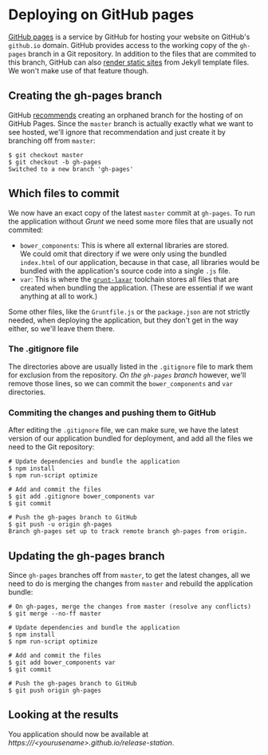 # Deploying on GitHub pages

[GitHub pages][gh-pages] is a service by GitHub for hosting your website on
GitHub's `github.io` domain. GitHub provides access to the working copy of
the `gh-pages` branch in a Git repository. In addition to the files that are
commited to this branch, GitHub can also [render static sites][gh-jekyll] from
Jekyll template files. We won't make use of that feature though.

## Creating the gh-pages branch

GitHub [recommends][gh-pages-branch] creating an orphaned branch for the
hosting of on GitHub Pages. Since the `master` branch is actually exactly
what we want to see hosted, we'll ignore that recommendation and just create
it by branching off from `master`:

```console
$ git checkout master
$ git checkout -b gh-pages
Switched to a new branch 'gh-pages'
```

## Which files to commit

We now have an exact copy of the latest `master` commit at `gh-pages`. To run
the application without _Grunt_ we need some more files that are usually not
commited:

- `bower_components`: This is where all external libraries are stored.  
  We could omit that directory if we were only using the bundled `index.html`
  of our application, because in that case, all libraries would be bundled
  with the application's source code into a single `.js` file.
- `var`: This is where the [`grunt-laxar`][grunt-laxar] toolchain stores all
  files that are created when bundling the application. (These are essential
  if we want anything at all to work.)

Some other files, like the `Gruntfile.js` or the `package.json` are not
strictly needed, when deploying the application, but they don't get in the
way either, so we'll leave them there.

### The .gitignore file

The directories above are usually listed in the `.gitignore` file to mark
them for exclusion from the repository. _On the `gh-pages` branch_ however,
we'll remove those lines, so we can commit the `bower_components` and `var`
directories.

### Commiting the changes and pushing them to GitHub

After editing the `.gitignore` file, we can make sure, we have the latest
version of our application bundled for deployment, and add all the files
we need to the Git repository:

```console
# Update dependencies and bundle the application
$ npm install
$ npm run-script optimize

# Add and commit the files
$ git add .gitignore bower_components var
$ git commit

# Push the gh-pages branch to GitHub
$ git push -u origin gh-pages
Branch gh-pages set up to track remote branch gh-pages from origin.
```

## Updating the gh-pages branch

Since `gh-pages` branches off from `master`, to get the latest changes, all we
need to do is merging the changes from `master` and rebuild the application
bundle:

```console
# On gh-pages, merge the changes from master (resolve any conflicts)
$ git merge --no-ff master

# Update dependencies and bundle the application
$ npm install
$ npm run-script optimize

# Add and commit the files
$ git add bower_components var
$ git commit

# Push the gh-pages branch to GitHub
$ git push origin gh-pages
```

## Looking at the results

You application should now be available at
_https:///&lt;yourusename&gt;.github.io/release-station_.

[gh-pages]: https://pages.github.com "GitHub Pages"
[gh-jekyll]: https://help.github.com/articles/using-jekyll-with-pages/ "Using Jekyll with Pages – GitHub User Documentation"
[gh-pages-branch]: https://help.github.com/articles/creating-project-pages-manually/#create-a-gh-pages-branch "Creating Project Pages manually – GitHub User Documentation"
[grunt-laxar]: https://github.com/LaxarJS/grunt-laxar "Grunt tasks for LaxarJS – GitHub"
